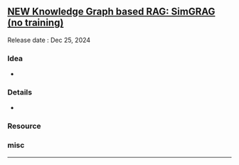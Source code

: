 ## [NEW Knowledge Graph based RAG: SimGRAG (no training)](https://youtu.be/aPsfAkrkma0)
Release date : Dec 25, 2024
### Idea
- 

### Details
- 

### Resource


### misc

---

